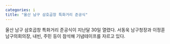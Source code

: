 ```yaml
---
categories: i
title: "울산 남구 삼호곱창 특화거리 준공식"
---
```

울산 남구 삼호곱창 특화거리 준공식이 지난달 30일 열렸다. 서동욱 남구청장과 이정훈 남구의회의장, 내빈, 주민 등이 참석해 기념테이프를 자르고 있다.